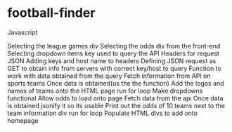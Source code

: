 # football-finder
Javascript

Selecting the league games div
Selecting the odds div from the front-end
Selecting dropdown items
key used to query the API
Headers for request JSON
Adding keys and host name to headers
Defining JSON request as GET to obtain info from servers with correct key/host to query
Function to work with data obtained from the query
Fetch information from API on sports teams
Once data is obtained(us the the function)
Add the logos and names of teams onto the HTML page
run for loop
Make dropdowns functional
Allow odds to load onto page
Fetch data from the api
Once data is obtained jsonify it so its usable
Print out the odds of 10 teams next to the team information div
run for loop
Populate HTML divs to add onto homepage
